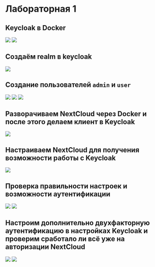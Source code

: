 # Лабораторная 1

## Keycloak в Docker

![](Screens/1.png)
![](Screens/2.png)

## Создаём realm в keycloak

![](Screens/3.png)

## Создание пользователей `admin` и `user`

![](Screens/4.png)
![](Screens/5.png)
![](Screens/6.png)

## Разворачиваем NextCloud через Docker и после этого делаем клиент в Keycloak

![](Screens/7.png)

## Настраиваем NextCloud для получения возможности работы с Keycloak

![](Screens/8.png)

## Проверка правильности настроек и возможности аутентификации

![](Screens/9.png)
![](Screens/10.png)

## Настроим дополнительно двухфакторную аутентификацию в настройках Keycloak и проверим сработало ли всё уже на авторизации NextCloud

![](Screens/11.png)
![](Screens/12.png)
